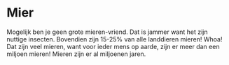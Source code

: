 # Mier

Mogelijk ben je geen grote mieren-vriend. Dat is jammer want het zijn nuttige
insecten. Bovendien zijn 15-25% van alle landdieren mieren! Whoa! Dat zijn veel
mieren, want voor ieder mens op aarde, zijn er meer dan een miljoen mieren!
Mieren zijn er al miljoenen jaren.
